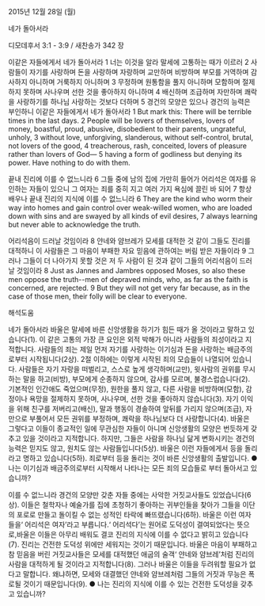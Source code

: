 2015년 12월 28일 (월)

네가 돌아서라



디모데후서 3:1 - 3:9 / 새찬송가 342 장


이같은 자들에게서 네가 돌아서라
1 너는 이것을 알라 말세에 고통하는 때가 이르러 2 사람들이 자기를 사랑하며 돈을 사랑하며 자랑하며 교만하며 비방하며 부모를 거역하며 감사하지 아니하며 거룩하지 아니하며 3 무정하며 원통함을 풀지 아니하며 모함하며 절제하지 못하며 사나우며 선한 것을 좋아하지 아니하며 4 배신하며 조급하며 자만하며 쾌락을 사랑하기를 하나님 사랑하는 것보다 더하며 5 경건의 모양은 있으나 경건의 능력은 부인하니 이같은 자들에게서 네가 돌아서라 
1 But mark this: There will be terrible times in the last days. 2 People will be lovers of themselves, lovers of money, boastful, proud, abusive, disobedient to their parents, ungrateful, unholy, 3 without love, unforgiving, slanderous, without self-control, brutal, not lovers of the good, 4 treacherous, rash, conceited, lovers of pleasure rather than lovers of God— 5 having a form of godliness but denying its power. Have nothing to do with them. 

끝내 진리에 이를 수 없느니라
6 그들 중에 남의 집에 가만히 들어가 어리석은 여자를 유인하는 자들이 있으니 그 여자는 죄를 중히 지고 여러 가지 욕심에 끌린 바 되어 7 항상 배우나 끝내 진리의 지식에 이를 수 없느니라 
6 They are the kind who worm their way into homes and gain control over weak-willed women, who are loaded down with sins and are swayed by all kinds of evil desires, 7 always learning but never able to acknowledge the truth. 

어리석음이 드러날 것임이라
8 얀네와 얌브레가 모세를 대적한 것 같이 그들도 진리를 대적하니 이 사람들은 그 마음이 부패한 자요 믿음에 관하여는 버림 받은 자들이라 9 그러나 그들이 더 나아가지 못할 것은 저 두 사람이 된 것과 같이 그들의 어리석음이 드러날 것임이라
8 Just as Jannes and Jambres opposed Moses, so also these men oppose the truth--men of depraved minds, who, as far as the faith is concerned, are rejected. 
9 But they will not get very far because, as in the case of those men, their folly will be clear to everyone.

해석도움





네가 돌아서라 
바울은 말세에 바른 신앙생활을 하기가 힘든 때가 올 것이라고 말하고 있습니다(1). 이 같은 고통의 가장 큰 요인은 외적 박해가 아니라 사람들의 죄성이라고 지적합니다. 사람들의 죄는 제일 먼저 자기를 사랑하는 이기심과 돈을 사랑하는 배금주의로부터 시작됩니다(2상). 2절 이하에는 이렇게 시작된 죄의 모습들이 나열되어 있습니다. 사람들은 자기 자랑을 떠벌리고, 스스로 높게 생각하며(교만), 윗사람의 권위를 무시하는 말을 하고(비방), 부모에게 순종하지 않으며, 감사를 모르며, 불경스럽습니다(2). 기본적인 인간애도 죽었으며(무정), 원한을 풀지 않고, 다른 사람을 비방하며(모함), 감정이나 욕망을 절제하지 못하며, 사나우며, 선한 것을 좋아하지 않습니다(3). 자기 이익을 위해 친구를 저버리고(배신), 말과 행동이 경솔하여 앞뒤를 가리지 않으며(조급), 자만으로 부풀어서 모든 권위를 부정하며, 쾌락을 하나님보다 더 사랑합니다(4). 바울은 그렇다고 이들이 종교적인 일에 무관심한 자들이 아니며 신앙생활의 모양은 번듯하게 갖추고 있을 것이라고 지적합니다. 하지만, 그들은 사람을 하나님 닮게 변화시키는 경건의 능력은 믿지도 않고, 원치도 않는 사람들입니다(5상). 바울은 이런 자들에게서 등을 돌리라고 명하고 있습니다(5하). 죄로부터 등을 돌리는 것이 바른 신앙생활의 출발입니다.
● 나는 이기심과 배금주의로부터 시작해서 나타나는 모든 죄의 모습들로 부터 돌아서고 있습니까? 

이를 수 없느니라 
경건의 모양만 갖춘 자들 중에는 사악한 거짓교사들도 있었습니다(6상). 이들은 철학자나 예술가를 집에 초청하기 좋아하는 귀부인들을 찾아가 그들을 이단의 포로로 만들고 돌이킬 수 없는 성적인 타락에 빠뜨렸습니다(6하). 바울은 이런 여자들을‘ 어리석은 여자’라고 부릅니다.‘ 어리석다’는 원어로 도덕성이 결여되었다는 뜻으로,바울은 이들은 아무리 배워도 결코 진리의 지식에 이를 수 없다고 밝히고 있습니다(7). 진리는 건전한 도덕성 위에만 세워지는 것이기 때문입니다. 바울은 마음이 부패하고 참 믿음을 버린 거짓교사들은 모세를 대적했던 애굽의 술객‘ 얀네와 얌브레’처럼 진리의 사람을 대적하게 될 것이라고 지적합니다(8). 그러나 바울은 이들을 두려워할 필요가 없다고 말합니다. 왜냐하면, 모세와 대결했던 얀네와 얌브레처럼 그들의 거짓과 무능은 폭로될 것이기 때문입니다(9).
● 나는 진리의 지식에 이를 수 있는 건전한 도덕성을 갖추고 있습니까?